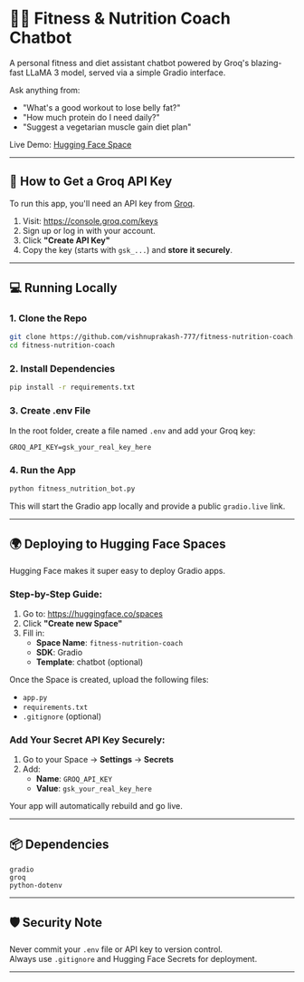 # 🏋️‍♂️ Fitness & Nutrition Coach Chatbot

A personal fitness and diet assistant chatbot powered by Groq's blazing-fast LLaMA 3 model, served via a simple Gradio interface.

Ask anything from:
- "What's a good workout to lose belly fat?"
- "How much protein do I need daily?"
- "Suggest a vegetarian muscle gain diet plan"

Live Demo: [Hugging Face Space](https://huggingface.co/spaces/JRjp777/fitness-nutrition-coach)

---

## 🔑 How to Get a Groq API Key

To run this app, you'll need an API key from [Groq](https://groq.com/).

1. Visit: https://console.groq.com/keys  
2. Sign up or log in with your account.  
3. Click **"Create API Key"**  
4. Copy the key (starts with `gsk_...`) and **store it securely**.

---

## 💻 Running Locally

### 1. Clone the Repo

```bash
git clone https://github.com/vishnuprakash-777/fitness-nutrition-coach.git
cd fitness-nutrition-coach
```

### 2. Install Dependencies

```bash
pip install -r requirements.txt
```

### 3. Create .env File

In the root folder, create a file named `.env` and add your Groq key:

```env
GROQ_API_KEY=gsk_your_real_key_here
```

### 4. Run the App

```bash
python fitness_nutrition_bot.py
```

This will start the Gradio app locally and provide a public `gradio.live` link.

---

## 🌍 Deploying to Hugging Face Spaces

Hugging Face makes it super easy to deploy Gradio apps.

### Step-by-Step Guide:

1. Go to: https://huggingface.co/spaces  
2. Click **"Create new Space"**  
3. Fill in:
   - **Space Name**: `fitness-nutrition-coach`  
   - **SDK**: Gradio  
   - **Template**: chatbot (optional)  

Once the Space is created, upload the following files:
- `app.py`
- `requirements.txt`
- `.gitignore` (optional)

### Add Your Secret API Key Securely:

1. Go to your Space → **Settings** → **Secrets**
2. Add:
   - **Name**: `GROQ_API_KEY`
   - **Value**: `gsk_your_real_key_here`

Your app will automatically rebuild and go live.

---

## 📦 Dependencies

```
gradio
groq
python-dotenv
```

---

## 🛡️ Security Note

Never commit your `.env` file or API key to version control.  
Always use `.gitignore` and Hugging Face Secrets for deployment.

---

